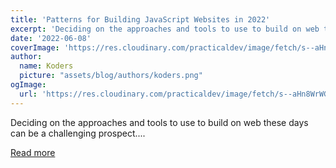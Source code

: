 ```yaml
---
title: 'Patterns for Building JavaScript Websites in 2022'
excerpt: 'Deciding on the approaches and tools to use to build on web these days can be a challenging prospect....'
date: '2022-06-08'
coverImage: 'https://res.cloudinary.com/practicaldev/image/fetch/s--aHn8WrWG--/c_imagga_scale,f_auto,fl_progressive,h_420,q_auto,w_1000/https://dev-to-uploads.s3.amazonaws.com/uploads/articles/nqfz6a0qg98oy64h4afi.jpeg'
author:
  name: Koders
  picture: "assets/blog/authors/koders.png"
ogImage:
  url: 'https://res.cloudinary.com/practicaldev/image/fetch/s--aHn8WrWG--/c_imagga_scale,f_auto,fl_progressive,h_420,q_auto,w_1000/https://dev-to-uploads.s3.amazonaws.com/uploads/articles/nqfz6a0qg98oy64h4afi.jpeg'
---
```


Deciding on the approaches and tools to use to build on web these days can be a challenging prospect....

[Read more](https://dev.to/this-is-learning/patterns-for-building-javascript-websites-in-2022-5a93)
